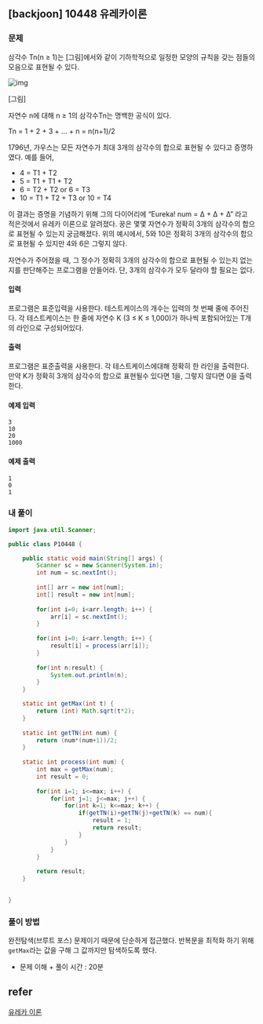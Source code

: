 ## [backjoon] 10448 유레카이론

### 문제

삼각수 Tn(n ≥ 1)는 [그림]에서와 같이 기하학적으로 일정한 모양의 규칙을 갖는 점들의 모음으로 표현될 수 있다.

![img](https://www.acmicpc.net/upload/images2/eureka.png)

[그림]

자연수 n에 대해 n ≥ 1의 삼각수Tn는 명백한 공식이 있다.

Tn = 1 + 2 + 3 + ... + n = n(n+1)/2

1796년, 가우스는 모든 자연수가 최대 3개의 삼각수의 합으로 표현될 수 있다고 증명하였다. 예를 들어,

- 4 = T1 + T2
- 5 = T1 + T1 + T2
- 6 = T2 + T2 or 6 = T3
- 10 = T1 + T2 + T3 or 10 = T4

이 결과는 증명을 기념하기 위해 그의 다이어리에 “Eureka! num = Δ + Δ + Δ” 라고 적은것에서 유레카 이론으로 알려졌다. 꿍은 몇몇 자연수가 정확히 3개의 삼각수의 합으로 표현될 수 있는지 궁금해졌다. 위의 예시에서, 5와 10은 정확히 3개의 삼각수의 합으로 표현될 수 있지만 4와 6은 그렇지 않다.

자연수가 주어졌을 때, 그 정수가 정확히 3개의 삼각수의 합으로 표현될 수 있는지 없는지를 판단해주는 프로그램을 만들어라. 단, 3개의 삼각수가 모두 달라야 할 필요는 없다.

#### 입력

프로그램은 표준입력을 사용한다. 테스트케이스의 개수는 입력의 첫 번째 줄에 주어진다. 각 테스트케이스는 한 줄에 자연수 K (3 ≤ K ≤ 1,000)가 하나씩 포함되어있는 T개의 라인으로 구성되어있다. 

#### 출력

프로그램은 표준출력을 사용한다. 각 테스트케이스에대해 정확히 한 라인을 출력한다. 만약 K가 정확히 3개의 삼각수의 합으로 표현될수 있다면 1을, 그렇지 않다면 0을 출력한다. 

#### 예제 입력

```
3
10
20
1000
```

#### 예제 출력

```
1
0
1
```

### 내 풀이

```java
import java.util.Scanner;

public class P10448 {

	public static void main(String[] args) {
		Scanner sc = new Scanner(System.in);
		int num = sc.nextInt();
		
		int[] arr = new int[num];
		int[] result = new int[num];
		
		for(int i=0; i<arr.length; i++) {
			arr[i] = sc.nextInt();
		}
		
		for(int i=0; i<arr.length; i++) {
			result[i] = process(arr[i]);
		}
		
		for(int n:result) {
			System.out.println(n);
		}
	}

	static int getMax(int t) {
		return (int) Math.sqrt(t*2);
	}
	
	static int getTN(int num) {
		return (num*(num+1))/2;
	}
	
	static int process(int num) {
		int max = getMax(num);
		int result = 0;
		
		for(int i=1; i<=max; i++) {
			for(int j=1; j<=max; j++) {
				for(int k=1; k<=max; k++) {
					if(getTN(i)+getTN(j)+getTN(k) == num){
						result = 1;
						return result;
					}
				}
			}
		}
		
		return result;
	}
	

}

```

### 풀이 방법

완전탐색(브루트 포스) 문제이기 때문에 단순하게 접근했다. 반복문을 최적화 하기 위해 `getMax`라는 값을 구해 그 값까지만 탐색하도록 했다. 

- 문제 이해 + 풀이 시간 : 20분

## refer

[유레카 이론](https://www.acmicpc.net/problem/10448)

